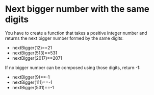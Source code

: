 <h1>Next bigger number with the same digits</h1>

<p>You have to create a function that takes a positive integer number and returns the next bigger number formed by the same digits:</p>

<ul>
<li>nextBigger(12)==21</li>
<li>nextBigger(513)==531</li>
<li>nextBigger(2017)==2071</li>
</ul>

<p>If no bigger number can be composed using those digits, return -1:</p>

<ul>
<li>nextBigger(9)==-1</li>
<li>nextBigger(111)==-1</li>
<li>nextBigger(531)==-1</li>
</ul>

